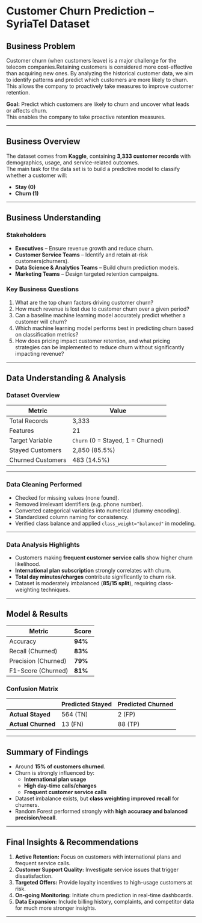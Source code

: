 # Customer Churn Prediction – SyriaTel Dataset

## Business Problem  
Customer churn (when customers leave) is a major challenge for the telecom companies.Retaining customers is considered more cost-effective than acquiring new ones. By analyzing the historical customer data, we aim to identify patterns and predict which customers are more likely to churn. This allows the company to proactively take measures to improve customer retention. 

**Goal:** Predict which customers are likely to churn and uncover what leads or affects churn.  
This enables the company to take proactive retention measures.  

---

## Business Overview  
The dataset comes from **Kaggle**, containing **3,333 customer records** with demographics, usage, and service-related outcomes.  
The main task for the data set is to build a predictive model to classify whether a customer will:  

- **Stay (0)**  
- **Churn (1)**  

---

## Business Understanding  

### Stakeholders  
- **Executives** – Ensure revenue growth and reduce churn.  
- **Customer Service Teams** – Identify and retain at-risk customers(churners).  
- **Data Science & Analytics Teams** – Build churn prediction models.  
- **Marketing Teams** – Design targeted retention campaigns.  

### Key Business Questions  
1. What are the top churn factors driving customer churn?
2. How much revenue is lost due to customer churn over a given period?
3. Can a baseline machine learning model accurately predict whether a customer will churn?
4. Which machine learning model performs best in predicting churn based on classification metrics?
5. How does pricing impact customer retention, and what pricing strategies can be implemented to reduce churn without significantly impacting revenue?

---

## Data Understanding & Analysis  

### Dataset Overview  

| Metric              | Value |
|----------------------|-------|
| Total Records        | 3,333 |
| Features             | 21    |
| Target Variable      | `Churn` (0 = Stayed, 1 = Churned) |
| Stayed Customers     | 2,850 (85.5%) |
| Churned Customers    | 483 (14.5%) |

---

### Data Cleaning Performed  
- Checked for missing values (none found).  
- Removed irrelevant identifiers (e.g. phone number).  
- Converted categorical variables into numerical (dummy encoding).  
- Standardized column naming for consistency.  
- Verified class balance and applied `class_weight="balanced"` in modeling.  

---

### Data Analysis Highlights  
- Customers making **frequent customer service calls** show higher churn likelihood.  
- **International plan subscription** strongly correlates with churn.  
- **Total day minutes/charges** contribute significantly to churn risk.  
- Dataset is moderately imbalanced (**85/15 split**), requiring class-weighting techniques.  

---

## Model & Results  

| Metric              | Score |
|----------------------|-------|
| Accuracy             | **94%** |
| Recall (Churned)     | **83%** |
| Precision (Churned)  | **79%** |
| F1-Score (Churned)   | **81%** |

### Confusion Matrix  

|               | Predicted Stayed | Predicted Churned |
|---------------|------------------|-------------------|
| **Actual Stayed** | 564 (TN)          | 2 (FP)            |
| **Actual Churned** | 13 (FN)           | 88 (TP)           |

---

## Summary of Findings  
- Around **15% of customers churned**.  
- Churn is strongly influenced by:  
  - **International plan usage**  
  - **High day-time calls/charges**  
  - **Frequent customer service calls**  
- Dataset imbalance exists, but **class weighting improved recall** for churners.  
- Random Forest performed strongly with **high accuracy and balanced precision/recall**.  

---

## Final Insights & Recommendations  
1. **Active Retention:** Focus on customers with international plans and frequent service calls.  
2. **Customer Support Quality:** Investigate service issues that trigger dissatisfaction.  
3. **Targeted Offers:** Provide loyalty incentives to high-usage customers at risk.  
4. **On-going Monitoring:** Initiate churn prediction in real-time dashboards.  
5. **Data Expansion:** Include billing history, complaints, and competitor data for much more stronger insights.  

---